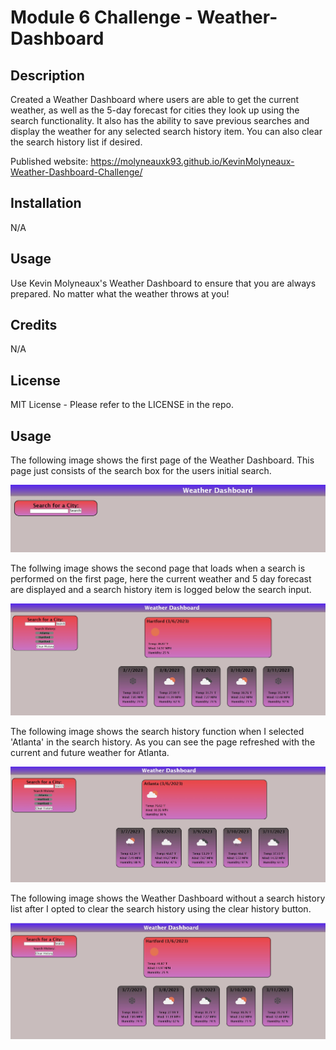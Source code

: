 # Module 6 Challenge - Weather-Dashboard

## Description

Created a Weather Dashboard where users are able to get the current weather, as well as the 5-day forecast for cities they look up using the search functionality. It also has the ability to save previous searches and display the weather for any selected search history item. You can also clear the search history list if desired.

Published website:  https://molyneauxk93.github.io/KevinMolyneaux-Weather-Dashboard-Challenge/

## Installation

N/A

## Usage

Use Kevin Molyneaux's Weather Dashboard to ensure that you are always prepared. No matter what the weather throws at you!

## Credits

N/A

## License

MIT License - Please refer to the LICENSE in the repo.

## Usage
The following image shows the first page of the Weather Dashboard. This page just consists of the search box for the users initial search.

![alt text](images/dashboardpage1.jpg)

The follwing image shows the second page that loads when a search is performed on the first page, here the current weather and 5 day forecast are displayed and a search history item is logged below the search input.

![alt text](images/dashboardresults.jpg)

The following image shows the search history function when I selected 'Atlanta' in the search history. As you can see the page refreshed with the current and future weather for Atlanta. 

![alt text](images/searchhistory.jpg)

The following image shows the Weather Dashboard without a search history list after I opted to clear the search history using the clear history button. 

![alt text](images/clearhistory.jpg)